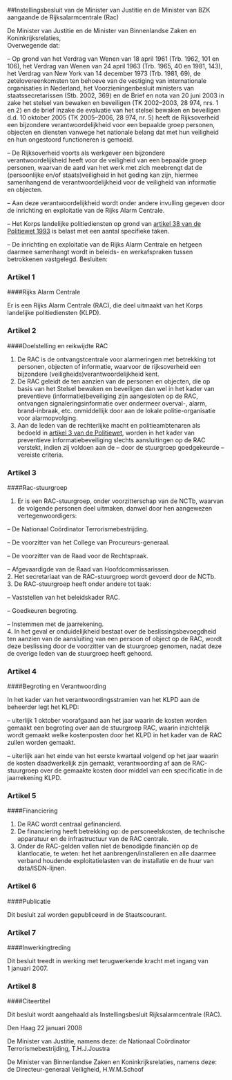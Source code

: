 <meta http-equiv='Content-Type' content='text/html; charset=utf-8' />

##Instellingsbesluit van de Minister van Justitie en de Minister van BZK aangaande de Rijksalarmcentrale (Rac)

De Minister van Justitie en de Minister van Binnenlandse Zaken en Koninkrijksrelaties,  
Overwegende dat:

– Op grond van het Verdrag van Wenen van 18 april 1961 (Trb. 1962, 101 en 106), het Verdrag van Wenen van 24 april 1963 (Trb. 1965, 40 en 1981, 143), het Verdrag van New York van 14 december 1973 (Trb. 1981, 69), de zetelovereenkomsten ten behoeve van de vestiging van internationale organisaties in Nederland, het Voorzieningenbesluit ministers van staatssecretarissen (Stb. 2002, 369) en de Brief en nota van 20 juni 2003 in zake het stelsel van bewaken en beveiligen (TK 2002–2003, 28 974, nrs. 1 en 2) en de brief inzake de evaluatie van het stelsel bewaken en beveiligen d.d. 10 oktober 2005 (TK 2005–2006, 28 974, nr. 5) heeft de Rijksoverheid een bijzondere verantwoordelijkheid voor een bepaalde groep personen, objecten en diensten vanwege het nationale belang dat met hun veiligheid en hun ongestoord functioneren is gemoeid.

– De Rijksoverheid voorts als werkgever een bijzondere verantwoordelijkheid heeft voor de veiligheid van een bepaalde groep personen, waarvan de aard van het werk met zich meebrengt dat de (persoonlijke en/of staats)veiligheid in het geding kan zijn, hiermee samenhangend de verantwoordelijkheid voor de veiligheid van informatie en objecten.

– Aan deze verantwoordelijkheid wordt onder andere invulling gegeven door de inrichting en exploitatie van de Rijks Alarm Centrale.

– Het Korps landelijke politiediensten op grond van [artikel 38 van de Politiewet 1993](../../../../../wet/politiewet/1993/BWBR0006299/README.md) is belast met een aantal specifieke taken.

– De inrichting en exploitatie van de Rijks Alarm Centrale en hetgeen daarmee samenhangt wordt in beleids- en werkafspraken tussen betrokkenen vastgelegd.
Besluiten:    

### Artikel  1  

####Rijks Alarm Centrale

Er is een Rijks Alarm Centrale (RAC), die deel uitmaakt van het Korps landelijke politiediensten (KLPD).  

### Artikel  2  

####Doelstelling en reikwijdte RAC

1.  De RAC is de ontvangstcentrale voor alarmeringen met betrekking tot personen, objecten of informatie, waarvoor de rijksoverheid een bijzondere (veiligheids)verantwoordelijkheid kent.   
2.  De RAC geleidt de ten aanzien van de personen en objecten, die op basis van het Stelsel bewaken en beveiligen dan wel in het kader van preventieve (informatie)beveiliging zijn aangesloten op de RAC, ontvangen signaleringsinformatie over ondermeer overval-, alarm, brand-inbraak, etc. onmiddellijk door aan de lokale politie-organisatie voor alarmopvolging.   
3.  Aan de leden van de rechterlijke macht en politieambtenaren als bedoeld in [artikel 3 van de Politiewet](../../../../../wet/politiewet/1993/BWBR0006299/README.md), worden in het kader van preventieve informatiebeveiliging slechts aansluitingen op de RAC verstekt, indien zij voldoen aan de – door de stuurgroep goedgekeurde – vereiste criteria.   

### Artikel  3  

####Rac-stuurgroep

1.  Er is een RAC-stuurgroep, onder voorzitterschap van de NCTb, waarvan de volgende personen deel uitmaken, danwel door hen aangewezen vertegenwoordigers: 

– De Nationaal Coördinator Terrorismebestrijding.  

– De voorzitter van het College van Procureurs-generaal.  

– De voorzitter van de Raad voor de Rechtspraak.  

– Afgevaardigde van de Raad van Hoofdcommissarissen.     
2.  Het secretariaat van de RAC-stuurgroep wordt gevoerd door de NCTb.   
3.  De RAC-stuurgroep heeft onder andere tot taak: 

– Vaststellen van het beleidskader RAC.  

– Goedkeuren begroting.  

– Instemmen met de jaarrekening.     
4.  In het geval er onduidelijkheid bestaat over de beslissingsbevoegdheid ten aanzien van de aansluiting van een persoon of object op de RAC, wordt deze beslissing door de voorzitter van de stuurgroep genomen, nadat deze de overige leden van de stuurgroep heeft gehoord.   

### Artikel  4  

####Begroting en Verantwoording

In het kader van het verantwoordingsstramien van het KLPD aan de beheerder legt het KLPD: 

– uiterlijk 1 oktober voorafgaand aan het jaar waarin de kosten worden gemaakt een begroting over aan de stuurgroep RAC, waarin inzichtelijk wordt gemaakt welke kostenposten door het KLPD in het kader van de RAC zullen worden gemaakt.  

– uiterlijk aan het einde van het eerste kwartaal volgend op het jaar waarin de kosten daadwerkelijk zijn gemaakt, verantwoording af aan de RAC-stuurgroep over de gemaakte kosten door middel van een specificatie in de jaarrekening KLPD.    

### Artikel  5  

####Financiering

1.  De RAC wordt centraal gefinancierd.   
2.  De financiering heeft betrekking op: de personeelskosten, de technische apparatuur en de infrastructuur van de RAC centrale.   
3.  Onder de RAC-gelden vallen niet de benodigde financiën op de klantlocatie, te weten: het het aanbrengen/installeren en alle daarmee verband houdende exploitatielasten van de installatie en de huur van data/ISDN-lijnen.   

### Artikel  6  

####Publicatie

Dit besluit zal worden gepubliceerd in de Staatscourant.  

### Artikel  7  

####Inwerkingtreding

Dit besluit treedt in werking met terugwerkende kracht met ingang van 1 januari 2007.  

### Artikel  8  

####Citeertitel

Dit besluit wordt aangehaald als Instellingsbesluit Rijksalarmcentrale (RAC).  

Den Haag 
22 januari 2008   

De 
Minister van Justitie, namens deze: de 
Nationaal Coördinator Terrorismebestrijding, 
T.H.J.Joustra 

De 
Minister van Binnenlandse Zaken en Koninkrijksrelaties, namens deze: de 
Directeur-generaal Veiligheid, 
H.W.M.Schoof   
